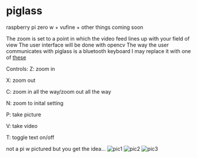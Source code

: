 # piglass
raspberry pi zero w + vufine + other things coming soon

The zoom is set to a point in which the video feed lines up with your field of view
The user interface will be done with opencv
The way the user communicates with piglass is a bluetooth keyboard
I may replace it with one of [these](https://learn.adafruit.com/make-a-google-glass-remote-with-bluefruit/overview)

Controls:
Z: zoom in 

X: zoom out

C: zoom in all the way/zoom out all the way

N: zoom to inital setting

P: take picture

V: take video

T: toggle text on/off


not a pi w pictured but you get the idea...
![pic1](https://github.com/matt-desmarais/piglass/raw/master/IMG_20170801_153522.jpg)
![pic2](https://github.com/matt-desmarais/piglass/raw/master/IMG_20170801_155011.jpg)
![pic3](https://github.com/matt-desmarais/piglass/raw/master/IMG_20170804_161911.jpg)
